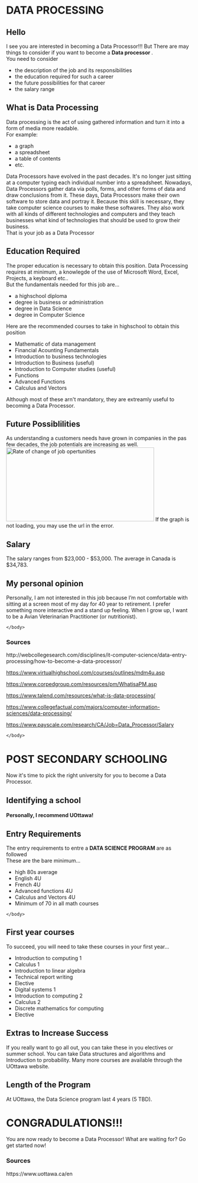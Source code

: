 <html>
  <h1>
      DATA PROCESSING
  </h1>
  <h2>
    Hello
  </h2>
  <body>
      I see you are interested in becoming a Data Processor!!!
    But There are may things to consider if you want to become a <strong>Data processor </strong>. <br>
        You need to consider 
      <ul>
        <li>the description of the job and its responsibilities</li>
        <li>the education required for such a career</li>
        <li>the future possibilities for that career</li>
        <li>the salary range</li>
      </ul>
  </body>
  <h2>
    What is Data Processing
  </h2>
  <body>
     Data processing is the act of using gathered information and turn it into a form of media more readable.<br>
      For example:<br>
        <ul>
          <li>a graph</li>
          <li>a spreadsheet</li>
          <li>a table of contents</li>
          <li>etc.</li>
        </ul>
        
  Data Processors have evolved in the past decades. It's no longer just sitting at a computer typing each individual number into a spreadsheet. Nowadays, Data Processors gather data via polls, forms, and other forms of data and draw conclusions from it. These days, Data Processors make their own software to store data and portray it. Because this skill is necessary, they take computer science courses to make these softwares. They also work with all kinds of different technologies and computers and they teach businesses what kind of technologies that should be used to grow their business.<br>
  That is your job as a Data Processor<br>
    <h2>
      Education Required
    </h2>
    The proper education is necessary to obtain this position. Data Processing requires at minimum, a knowlegde of the use of Microsoft Word, Excel, Projects, a keyboard etc.. <br>
    But the fundamentals needed for this job are...
    <ul>
  <li> a highschool diploma</li>
  <li> degree is business or administration</li>
  <li> degree in Data Science</li>
  <li> degree in Computer Science</li>
    </ul>
    Here are the recommended courses to take in highschool to obtain this position
    
   <ul>
  <li> Mathematic of data management</li>
  <li> Financial Acounting Fundamentals</li>
  <li> Introduction to business technologies</li>
  <li> Introduction to Business (useful)</li>
  <li> Introduction to Computer studies (useful)</li>
  <li> Functions</li>
  <li> Advanced Functions </li>
  <li> Calculus and Vectors </li>
    </ul>
  
  Although most of these arn't mandatory, they are extreamly useful to becoming a Data Processor.
  </body>
  <h2>
      Future Possiblilities
  </h2>
  <body>
        As understanding a customers needs have grown in companies in the pas few decades, the job potentials are increasing as well.
  </body>
      <img src="https://www.mcgill.ca/datascience/files/datascience/styles/wysiwyg_extra_large/public/growth_of_data.png?itok=RnPkeEbA" alt="Rate of change of job opertunities" width="400" height="200">
      
   <body>
       If the graph is not loading, you may use the url in the error.
  </body>
  
  <h2>
    Salary
  </h2>
    <body>
        The salary ranges from $23,000 - $53,000. The average in Canada is $34,783.
    </body>
  <h2>
      My personal opinion
  </h2>
    <body>
        Personally, I am not interested in this job because I’m not comfortable with sitting at a screen most of my day for 40 year to retirement. I prefer something more interactive and a stand up feeling. When I grow up, I want to be a Avian Veterinarian Practitioner (or nutritionist). 

    </body>
    
  <h3>
     Sources
  </h3>
    <body>
        http://webcollegesearch.com/disciplines/it-computer-science/data-entry-processing/how-to-become-a-data-processor/

https://www.virtualhighschool.com/courses/outlines/mdm4u.asp

https://www.corpedgroup.com/resources/pm/WhatisaPM.asp



https://www.talend.com/resources/what-is-data-processing/

https://www.collegefactual.com/majors/computer-information-sciences/data-processing/

https://www.payscale.com/research/CA/Job=Data_Processor/Salary

    </body>
  <h1>
    POST SECONDARY SCHOOLING
  </h1>
    <body>
        Now it's time to pick the right university for you to become a Data Processor.
    </body>
    
 <h2> 
    Identifying a school
 </h2>
  <h4>
    Personally, I recommend UOttawa!
  </h4>
  
  <h2>
    Entry Requirements
  </h2>
    <body>
  The entry requirements to entre a <strong> DATA SCIENCE PROGRAM </strong> are as followed<br>
  These are the bare minimum...
  <ul>
    <li> high 80s average </li>
    <li> English 4U </li>
    <li> French 4U </li>
    <li> Advanced functions 4U </li>
    <li> Calculus and Vectors 4U </li>
    <li>Minimum of 70 in all math courses </li>
    
  </ul>
  
    </body>
    
  <h2>
    First year courses
  </h2>
      <body>
           To succeed, you will need to take these courses in your first year...
          <ul>
            <li> Introduction to computing 1 </li>
            <li> Calculus 1 </li>
            <li> Introduction to linear algebra </li>
            <li> Technical report writing </li>
            <li> Elective </li>
            <li> Digital systems 1 </li>
            <li> Introduction to computing 2 </li>
            <li> Calculus 2 </li>
            <li> Discrete mathematics for computing </li>
            <li> Elective </li>
  </ul>
  
  </body>
  
  <h2>
    Extras to Increase Success
  </h2>
     <body>
          If you really want to go all out, you can take these in you electives or summer school. You can take Data structures and algorithms and Introduction to probability. Many more courses are available through the UOttawa website.
      </body>
      
   <h2>
      Length of the Program
  </h2>
    <body>
        At UOttawa, the Data Science program last 4 years (5 TBD).
    </body>
        
<h1>
  CONGRADULATIONS!!!
</h1>
    <body>
        You are now ready to become a Data Processor! What are waiting for? Go get started now!
    </body>
  
<h3>
    Sources
  
</h3>
  <body>
     https://www.uottawa.ca/en
  </body>
  
</html>
